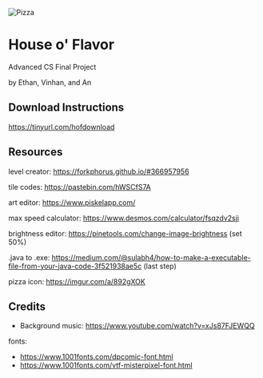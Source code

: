 ![Pizza](https://i.imgur.com/6okhz9Y.png)
# House o' Flavor
Advanced CS Final Project

by Ethan, Vinhan, and An

## Download Instructions

https://tinyurl.com/hofdownload

## Resources
level creator: https://forkphorus.github.io/#366957956

tile codes: https://pastebin.com/hWSCfS7A

art editor: https://www.piskelapp.com/

max speed calculator: https://www.desmos.com/calculator/fsqzdv2sji

brightness editor: https://pinetools.com/change-image-brightness (set 50%)

.java to .exe: https://medium.com/@sulabh4/how-to-make-a-executable-file-from-your-java-code-3f521938ae5c (last step)

pizza icon: https://imgur.com/a/892gXOK

## Credits
- Background music: https://www.youtube.com/watch?v=xJs87FJEWQQ

fonts: 
- https://www.1001fonts.com/dpcomic-font.html
- https://www.1001fonts.com/vtf-misterpixel-font.html
